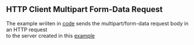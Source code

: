 ## HTTP Client Multipart Form-Data Request

The example wriiten in [code](https://github.com/aaditya29/Microservices-With-Go/blob/master/Part_9/HTTP%20Client%20for%20Parsing%20Multipart/client.go) sends the multipart/form-data request body in an HTTP request<br>
to the server created in this [example](https://github.com/aaditya29/Microservices-With-Go/blob/master/Part_9/HTTP%20Server%20For%20Sending%20Multipart/server.go)